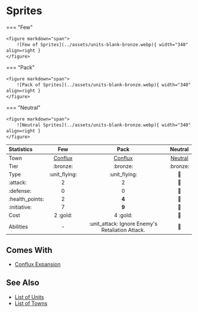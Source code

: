 # Sprites

=== "Few"

    <figure markdown="span">
        ![Few of Sprites](../assets/units-blank-bronze.webp){ width="340" align=right }
    </figure>

=== "Pack"

    <figure markdown="span">
        ![Pack of Sprites](../assets/units-blank-bronze.webp){ width="340" align=right }
    </figure>

=== "Neutral"

    <figure markdown="span">
        ![Neutral Sprites](../assets/units-blank-bronze.webp){ width="340" align=right }
    </figure>


| Statistics | Few | Pack | Neutral |
| :--- | :---: | :---: | :---: |
| Town | [Conflux](../towns/conflux.md) | [Conflux](../towns/conflux.md) | [Neutral](../towns/neutral.md) |
| Tier | :bronze: | :bronze: | :bronze: |
| Type | :unit_flying: | :unit_flying: | 🚧 |
| :attack: | 2 | 2 | 🚧 |
| :defense: | 0 | 0 | 🚧 |
| :health_points: | 2 | **4** | 🚧 |
| :initiative: | 7 | **9** | 🚧 |
| Cost | 2 :gold: | 4 :gold: | 🚧 |
| Abilities | - | :unit_attack: Ignore Enemy's Retaliation Attack. | 🚧 |


## Comes With

- [Conflux Expansion](../content.md)


## See Also

- [List of Units](index.md)
- [List of Towns](../towns/index.md)